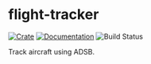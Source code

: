 # flight-tracker

[![Crate](https://img.shields.io/crates/v/flight-tracker.svg)](https://crates.io/crates/flight-tracker)
[![Documentation](https://docs.rs/flight-tracker/badge.svg)](https://docs.rs/flight-tracker)
![Build Status](https://github.com/asmarques/flight-tracker/workflows/Continuous%20integration/badge.svg)

Track aircraft using ADSB.
